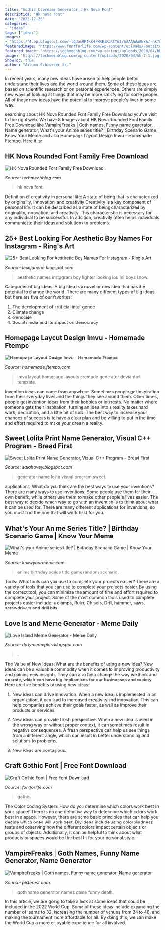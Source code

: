 ```yaml
---
title: "Gothic Username Generator : Hk Nova Font"
description: "Hk nova font"
date: "2022-12-25"
categories:
- "ideas"
tags: ["ideas"]
images:
- "https://4.bp.blogspot.com/-l6UauRPfKk4/WKEiRJRtYWI/AAAAAAAANxA/-nk7L2SEgbIzZ3EsVCFofPOU6ADjHfBywCLcB/s1600/pnghead4.png"
featuredImage: "https://www.fontforlife.com/wp-content/uploads/Fontsite-Craft-Gothic-696x392.png"
featured_image: "https://techmechblog.com/wp-content/uploads/2020/04/hk-2-1.jpg"
image: "https://techmechblog.com/wp-content/uploads/2020/04/hk-2-1.jpg"
ShowToc: true
author: "Autumn Schroeder Sr."
---
```



In recent years, many new ideas have arisen to help people better understand their lives and the world around them. Some of these ideas are based on scientific research or on personal experiences. Others are simply new ways of looking at things that may be more satisfying for some people. All of these new ideas have the potential to improve people's lives in some way.

	

		
searching about HK Nova Rounded Font Family Free Download you've visit to the right web. We have 8 Images about HK Nova Rounded Font Family Free Download like VampireFreaks | Goth names, Funny name generator, Name generator, What&#039;s your Anime series title? | Birthday Scenario Game | Know Your Meme and also Homepage Layout Design Imvu - Homemade Ftempo. Here it is:
		
    
## HK Nova Rounded Font Family Free Download

<img loading=lazy src="https://techmechblog.com/wp-content/uploads/2020/04/hk-2-1.jpg" onerror="this.onerror=null;this.src='https://tse3.mm.bing.net/th?id=OIP.j71JliuOJL8ikqK7DHZqUQHaE7&amp;pid=15.1';" alt="HK Nova Rounded Font Family Free Download">

_Source: techmechblog.com_

>hk nova font. 

	

Definition of creativity in personal life: A state of being that is characterized by originality, innovation, and creativity
Creativity is a key component of personal life. It can be described as a state of being characterized by originality, innovation, and creativity. This characteristic is necessary for any individual to be successful. In addition, creativity often helps individuals communicate their ideas and solutions to problems.

    
## 25+ Best Looking For Aesthetic Boy Names For Instagram - Ring&#039;s Art

<img loading=lazy src="https://i.pinimg.com/originals/64/67/51/64675153dffa7e4dd335308f961918a9.jpg" onerror="this.onerror=null;this.src='https://tse3.mm.bing.net/th?id=OIP.Pvozp1RzLa4dZnVpspCeDAHaHa&amp;pid=15.1';" alt="25+ Best Looking For Aesthetic Boy Names For Instagram - Ring&#039;s Art">

_Source: leanjanene.blogspot.com_

>aesthetic names instagram boy fighter looking lou lol boys know. 

	

Categories of big ideas:
A big idea is a novel or new idea that has the potential to change the world. There are many different types of big ideas, but here are five of our favorites: 
1. The development of artificial intelligence 
2. Climate change 
3. Genocide 
4. Social media and its impact on democracy 

    
## Homepage Layout Design Imvu - Homemade Ftempo

<img loading=lazy src="https://banner2.kisspng.com/20180401/dqq/kisspng-page-layout-imvu-template-generator-avatar-layout-5ac1a5495884a7.7003619915226402013626.jpg" onerror="this.onerror=null;this.src='https://tse3.mm.bing.net/th?id=OIP.knt1xNAv8rMyhsQNfNUPQAHaGl&amp;pid=15.1';" alt="Homepage Layout Design Imvu - Homemade Ftempo">

_Source: homemade.ftempo.com_

>imvu layout homepage layouts premade generator deviantart template. 

	

Invention ideas can come from anywhere. Sometimes people get inspiration from their everyday lives and the things they see around them. Other times, people get invention ideas from their hobbies or interests. No matter where someone gets their inspiration, turning an idea into a reality takes hard work, dedication, and a little bit of luck. The best way to increase your chances of success is to have a clear plan and be willing to put in the time and effort required to make your dream a reality.

    
## Sweet Lolita Print Name Generator, Visual C++ Program - Bread First

<img loading=lazy src="https://4.bp.blogspot.com/-l6UauRPfKk4/WKEiRJRtYWI/AAAAAAAANxA/-nk7L2SEgbIzZ3EsVCFofPOU6ADjHfBywCLcB/s1600/pnghead4.png" onerror="this.onerror=null;this.src='https://tse4.mm.bing.net/th?id=OIP.p-tFzjpV5UDqvPs3YAwwVAHaE8&amp;pid=15.1';" alt="Sweet Lolita Print Name Generator, Visual C++ Program - Bread First">

_Source: sarahovey.blogspot.com_

>generator name lolita visual program sweet. 

	

applications: What do you think are the best ways to use your inventions?
There are many ways to use inventions. Some people use them for their own benefit, while others use them to make other people's lives easier. The best way to decide which way to go with an invention is to think about what it can be used for. There are many different applications for inventions, so you must find the one that will work best for you.

    
## What&#039;s Your Anime Series Title? | Birthday Scenario Game | Know Your Meme

<img loading=lazy src="http://i0.kym-cdn.com/photos/images/original/000/881/041/533.jpg" onerror="this.onerror=null;this.src='https://tse1.mm.bing.net/th?id=OIP.cGgFbeEwNHwH7FCtSstAqwHaJl&amp;pid=15.1';" alt="What&#039;s your Anime series title? | Birthday Scenario Game | Know Your Meme">

_Source: knowyourmeme.com_

>anime birthday series title game random scenario. 

	

Tools: What tools can you use to complete your projects easier?
There are a variety of tools that you can use to complete your projects easier. By using the correct tool, you can minimize the amount of time and effort required to complete your project. Some of the most common tools used to complete projects easier include: a clamps, Ruler, Chisels, Drill, hammer, saws, screwdrivers and drill bits.

    
## Love Island Meme Generator - Meme Daily

<img loading=lazy src="https://i.pinimg.com/originals/59/2a/f2/592af2384ac074d14132ec87c564a2bf.jpg" onerror="this.onerror=null;this.src='https://tse3.mm.bing.net/th?id=OIP.OP7sqf_5cHObBsi2nxuVJgHaHa&amp;pid=15.1';" alt="Love Island Meme Generator - Meme Daily">

_Source: dailymemepics.blogspot.com_

>. 

	

The Value of New Ideas: What are the benefits of using a new idea?
New ideas can be a valuable commodity when it comes to improving productivity and gaining new insights. They can also help change the way we think and operate, which can have big implications for our businesses and society. Here are five benefits of using new ideas:
1. New ideas can drive innovation. When a new idea is implemented in an organization, it can lead to increased creativity and innovation. This can help companies achieve their goals faster, as well as improve their products or services.

2. New ideas can provide fresh perspective. When a new idea is used in the wrong way or without proper context, it can sometimes result in negative consequences. A fresh perspective can help us see things from a different angle, which can result in better understanding and solutions to problems.

3. New ideas are contagious.

    
## Craft Gothic Font | Free Font Download

<img loading=lazy src="https://www.fontforlife.com/wp-content/uploads/Fontsite-Craft-Gothic-696x392.png" onerror="this.onerror=null;this.src='https://tse3.mm.bing.net/th?id=OIP.9rhS_iUcgHDStrXuNSP6AwHaEK&amp;pid=15.1';" alt="Craft Gothic Font | Free Font Download">

_Source: fontforlife.com_

>gothic. 

	

The Color Coding System: How do you determine which colors work best in your space?
There is no one definitive way to determine which colors work best in a space. However, there are some basic principles that can help you decide which ones will work best. Diy ideas include using colorblindness tests and observing how the different colors impact certain objects or groups of objects. Additionally, it can be helpful to think about what products or spaces would be the best fit for your personal style.

    
## VampireFreaks | Goth Names, Funny Name Generator, Name Generator

<img loading=lazy src="https://i.pinimg.com/originals/d8/70/0d/d8700d2750e2dc120dc3f46e228184af.png" onerror="this.onerror=null;this.src='https://tse2.mm.bing.net/th?id=OIP.w1lHKWRnx61aTj_lc-li9QHaHd&amp;pid=15.1';" alt="VampireFreaks | Goth names, Funny name generator, Name generator">

_Source: pinterest.com_

>goth name generator names game funny death. 

	

In this article, we are going to take a look at some ideas that could be included in the 2022 World Cup. Some of these ideas include expanding the number of teams to 32, increasing the number of venues from 24 to 48, and making the tournament more affordable for all. By doing this, we can make the World Cup a more enjoyable experience for all involved.

